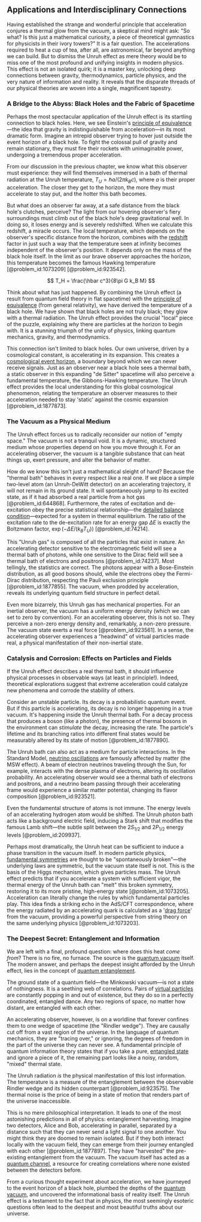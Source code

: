 ## Applications and Interdisciplinary Connections

Having established the strange and wonderful principle that acceleration conjures a thermal glow from the vacuum, a skeptical mind might ask: "So what? Is this just a mathematical curiosity, a piece of theoretical gymnastics for physicists in their ivory towers?" It is a fair question. The accelerations required to heat a cup of tea, after all, are astronomical, far beyond anything we can build. But to dismiss the Unruh effect as mere theory would be to miss one of the most profound and unifying insights in modern physics. This effect is not an isolated quirk; it is a master key, unlocking deep connections between gravity, thermodynamics, particle physics, and the very nature of information and reality. It reveals that the disparate threads of our physical theories are woven into a single, magnificent tapestry.

### A Bridge to the Abyss: Black Holes and the Fabric of Spacetime

Perhaps the most spectacular application of the Unruh effect is its startling connection to black holes. Here, we see Einstein's [principle of equivalence](@article_id:157024)—the idea that gravity is indistinguishable from acceleration—in its most dramatic form. Imagine an intrepid observer trying to hover just outside the event horizon of a black hole. To fight the colossal pull of gravity and remain stationary, they must fire their rockets with unimaginable power, undergoing a tremendous proper acceleration.

From our discussion in the previous chapter, we know what this observer must experience: they will find themselves immersed in a bath of thermal radiation at the Unruh temperature, $T_U = \hbar a / (2\pi k_B c)$, where $a$ is their proper acceleration. The closer they get to the horizon, the more they must accelerate to stay put, and the hotter this bath becomes.

But what does an observer far away, at a safe distance from the black hole's clutches, perceive? The light from our hovering observer's fiery surroundings must climb out of the black hole's deep gravitational well. In doing so, it loses energy and is severely redshifted. When we calculate this redshift, a miracle occurs. The local temperature, which depends on the observer's specific distance from the horizon, combines with the [redshift](@article_id:159451) factor in just such a way that the temperature seen at infinity becomes independent of the observer's position. It depends only on the mass of the black hole itself. In the limit as our brave observer approaches the horizon, this temperature becomes the famous Hawking temperature [@problem_id:1073209] [@problem_id:923542].

$$ T_H = \frac{\hbar c^3}{8\pi G k_B M} $$

Think about what has just happened. By combining the Unruh effect (a result from quantum field theory in flat spacetime) with the [principle of equivalence](@article_id:157024) (from general relativity), we have derived the temperature of a black hole. We have shown that black holes are not truly black; they glow with a thermal radiation. The Unruh effect provides the crucial "local" piece of the puzzle, explaining *why* there are particles at the horizon to begin with. It is a stunning triumph of the unity of physics, linking quantum mechanics, gravity, and thermodynamics.

This connection isn't limited to black holes. Our own universe, driven by a cosmological constant, is accelerating in its expansion. This creates a [cosmological event horizon](@article_id:157604), a boundary beyond which we can never receive signals. Just as an observer near a black hole sees a thermal bath, a static observer in this expanding "de Sitter" spacetime will also perceive a fundamental temperature, the Gibbons-Hawking temperature. The Unruh effect provides the local understanding for this global cosmological phenomenon, relating the temperature an observer measures to their acceleration needed to stay 'static' against the cosmic expansion [@problem_id:1877873].

### The Vacuum as a Physical Medium

The Unruh effect forces us to radically reconsider our notion of "empty space." The vacuum is not a tranquil void. It is a dynamic, structured medium whose properties depend on how you move through it. For an accelerating observer, the vacuum is a tangible substance that can heat things up, exert pressure, and alter the behavior of matter.

How do we know this isn't just a mathematical sleight of hand? Because the "thermal bath" behaves in every respect like a real one. If we place a simple two-level atom (an Unruh-DeWitt detector) on an accelerating trajectory, it will not remain in its ground state. It will spontaneously jump to its excited state, as if it had absorbed a real particle from a hot gas [@problem_id:644868]. Furthermore, the rates of excitation and de-excitation obey the precise statistical relationship—the [detailed balance condition](@article_id:264664)—expected for a system in thermal equilibrium. The ratio of the excitation rate to the de-excitation rate for an energy gap $\Delta E$ is exactly the Boltzmann factor, $\exp(-\Delta E / (k_B T_U))$ [@problem_id:74214].

This "Unruh gas" is composed of all the particles that exist in nature. An accelerating detector sensitive to the electromagnetic field will see a thermal bath of photons, while one sensitive to the Dirac field will see a thermal bath of electrons and positrons [@problem_id:74237]. Most tellingly, the statistics are correct. The photons appear with a Bose-Einstein distribution, as all good bosons should, while the electrons obey the Fermi-Dirac distribution, respecting the Pauli exclusion principle [@problem_id:1877855]. The vacuum, when prodded by acceleration, reveals its underlying quantum field structure in perfect detail.

Even more bizarrely, this Unruh gas has mechanical properties. For an inertial observer, the vacuum has a uniform energy density (which we can set to zero by convention). For an accelerating observer, this is not so. They perceive a non-zero energy density and, remarkably, a non-zero pressure. The vacuum state exerts a real force [@problem_id:923561]. In a sense, the accelerating observer experiences a "headwind" of virtual particles made real, a physical manifestation of their non-inertial state.

### Catalysis and Corrosion: Effects on Particles and Fields

If the Unruh effect describes a real thermal bath, it should influence physical processes in observable ways (at least in principle!). Indeed, theoretical explorations suggest that extreme acceleration could catalyze new phenomena and corrode the stability of others.

Consider an unstable particle. Its decay is a probabilistic quantum event. But if this particle is accelerating, its decay is no longer happening in a true vacuum. It's happening inside the Unruh thermal bath. For a decay process that produces a boson (like a photon), the presence of thermal bosons in the environment can *stimulate* the decay, increasing the rate. The particle's lifetime and its branching ratios into different final states would be measurably altered by its state of motion [@problem_id:1877890].

The Unruh bath can also act as a medium for particle interactions. In the Standard Model, [neutrino oscillations](@article_id:150800) are famously affected by matter (the MSW effect). A beam of electron neutrinos traveling through the Sun, for example, interacts with the dense plasma of electrons, altering its oscillation probability. An accelerating observer would see a thermal bath of electrons and positrons, and a neutrino beam passing through their accelerating frame would experience a similar matter potential, changing its flavor composition [@problem_id:923521].

Even the fundamental structure of atoms is not immune. The energy levels of an accelerating hydrogen atom would be shifted. The Unruh photon bath acts like a background electric field, inducing a Stark shift that modifies the famous Lamb shift—the subtle split between the $2S_{1/2}$ and $2P_{1/2}$ energy levels [@problem_id:209937].

Perhaps most dramatically, the Unruh heat can be sufficient to induce a phase transition in the vacuum itself. In modern particle physics, [fundamental symmetries](@article_id:160762) are thought to be "spontaneously broken"—the underlying laws are symmetric, but the vacuum state itself is not. This is the basis of the Higgs mechanism, which gives particles mass. The Unruh effect predicts that if you accelerate a system with sufficient vigor, the thermal energy of the Unruh bath can "melt" this broken symmetry, restoring it to its more pristine, high-energy state [@problem_id:1073205]. Acceleration can literally change the rules by which fundamental particles play. This idea finds a striking echo in the AdS/CFT correspondence, where the energy radiated by an accelerating quark is calculated as a '[drag force](@article_id:275630)' from the vacuum, providing a powerful perspective from string theory on the same underlying physics [@problem_id:1073203].

### The Deepest Secret: Entanglement and Information

We are left with a final, profound question: where does this heat *come from*? There is no fire, no furnace. The source is the [quantum vacuum](@article_id:155087) itself. The modern answer, and perhaps the deepest insight afforded by the Unruh effect, lies in the concept of [quantum entanglement](@article_id:136082).

The ground state of a quantum field—the Minkowski vacuum—is not a state of nothingness. It is a seething web of correlations. Pairs of [virtual particles](@article_id:147465) are constantly popping in and out of existence, but they do so in a perfectly coordinated, entangled dance. Any two regions of space, no matter how distant, are entangled with each other.

An accelerating observer, however, is on a worldline that forever confines them to one wedge of spacetime (the "Rindler wedge"). They are causally cut off from a vast region of the universe. In the language of quantum mechanics, they are "tracing over," or ignoring, the degrees of freedom in the part of the universe they can never see. A fundamental principle of quantum information theory states that if you take a pure, [entangled state](@article_id:142422) and ignore a piece of it, the remaining part looks like a noisy, random, "mixed" thermal state.

The Unruh radiation *is* the physical manifestation of this lost information. The temperature is a measure of the entanglement between the observable Rindler wedge and its hidden counterpart [@problem_id:923575]. The thermal noise is the price of being in a state of motion that renders part of the universe inaccessible.

This is no mere philosophical interpretation. It leads to one of the most astonishing predictions in all of physics: entanglement harvesting. Imagine two detectors, Alice and Bob, accelerating in parallel, separated by a distance such that they can never send a light signal to one another. You might think they are doomed to remain isolated. But if they both interact locally with the vacuum field, they can emerge from their journey entangled with each other [@problem_id:1877897]. They have "harvested" the pre-existing entanglement from the vacuum. The vacuum itself has acted as a [quantum channel](@article_id:140743), a resource for creating correlations where none existed between the detectors before.

From a curious thought experiment about acceleration, we have journeyed to the event horizon of a black hole, plumbed the depths of the [quantum vacuum](@article_id:155087), and uncovered the informational basis of reality itself. The Unruh effect is a testament to the fact that in physics, the most seemingly esoteric questions often lead to the deepest and most beautiful truths about our universe.
